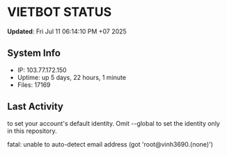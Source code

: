 # VIETBOT STATUS
**Updated**: Fri Jul 11 06:14:10 PM +07 2025

## System Info
- IP: 103.77.172.150
- Uptime: up 5 days, 22 hours, 1 minute
- Files: 17169

## Last Activity

to set your account's default identity.
Omit --global to set the identity only in this repository.

fatal: unable to auto-detect email address (got 'root@vinh3690.(none)')
